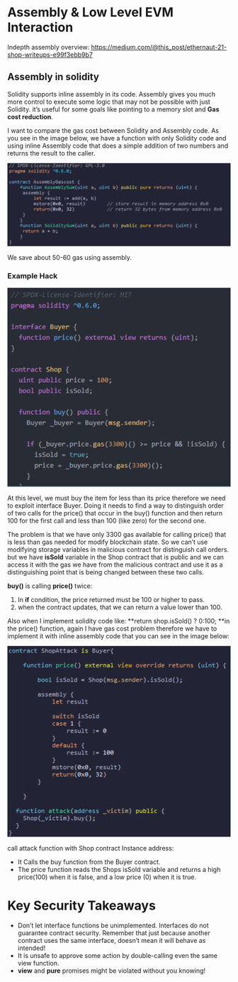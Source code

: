 # Assembly & Low Level EVM Interaction

Indepth assembly overview: https://medium.com/@this_post/ethernaut-21-shop-writeups-e99f3ebb9b7

## Assembly in solidity

Solidity supports inline assembly in its code. Assembly gives you much more control to execute some logic that may not be possible with just Solidity. it’s useful for some goals like pointing to a memory slot and **Gas cost reduction**.

I want to compare the gas cost between Solidity and Assembly code.
As you see in the image below, we have a function with only Solidity code and using inline Assembly code that does a simple addition of two numbers and returns the result to the caller.

![assemblyvssol](./screenshots/assemblyvssol.png)

We save about 50-60 gas using assembly.



### Example Hack

![shoplevel](./screenshots/shoplevel.png)

At this level, we must buy the item for less than its price therefore we need to exploit interface Buyer.
Doing it needs to find a way to distinguish order of two calls for the price() that occur in the buy() function and then return 100 for the first call and less than 100 (like zero) for the second one.

The problem is that we have only 3300 gas available for calling price() that is less than gas needed for modify blockchain state. So we can’t use modifying storage variables in malicious contract for distinguish call orders.
but we have **isSold** variable in the Shop contract that is public and we can access it with the gas we have from the malicious contract and use it as a distinguishing point that is being changed between these two calls.

**buy()** is calling **price()** twice:

1. In **if** condition, the price returned must be 100 or higher to pass.
2. when the contract updates, that we can return a value lower than 100.

Also when I implement solidity code like: **return shop.isSold() ? 0:100;
**in the price() function, again I have gas cost problem therefore we have to implement it with inline assembly code that you can see in the image below:

![shopattack](./screenshots/shopattack.png)

 call attack function with Shop contract Instance address:

- It Calls the buy function from the Buyer contract.
- The price function reads the Shops isSold variable and returns a high price(100) when it is false, and a low price (0) when it is true.

# Key Security Takeaways

- Don’t let interface functions be unimplemented. Interfaces do not guarantee contract security. Remember that just because another contract uses the same interface, doesn’t mean it will behave as intended!
- It is unsafe to approve some action by double-calling even the same view function.
- **view** and **pure** promises might be violated without you knowing!

